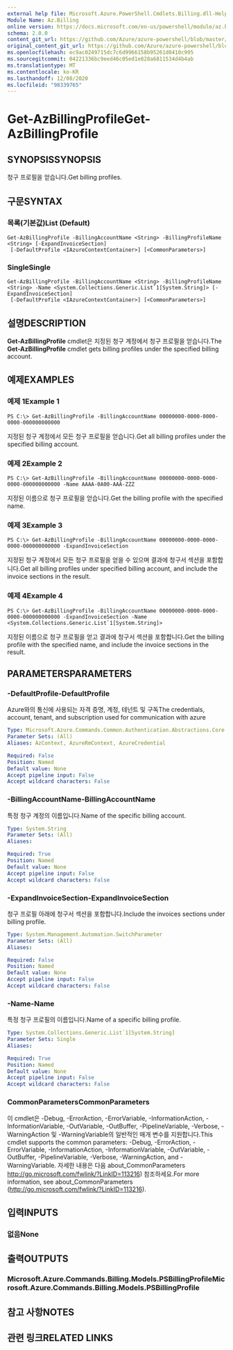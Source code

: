 ```yaml
---
external help file: Microsoft.Azure.PowerShell.Cmdlets.Billing.dll-Help.xml
Module Name: Az.Billing
online version: https://docs.microsoft.com/en-us/powershell/module/az.billing/get-azbillingprofile
schema: 2.0.0
content_git_url: https://github.com/Azure/azure-powershell/blob/master/src/Billing/Billing/help/Get-AzBillingProfile.md
original_content_git_url: https://github.com/Azure/azure-powershell/blob/master/src/Billing/Billing/help/Get-AzBillingProfile.md
ms.openlocfilehash: ec9ac0249715dc7c6d9966158b95261d0410c995
ms.sourcegitcommit: 04221336bc9eed46c05ed1e828a6811534d4b4ab
ms.translationtype: MT
ms.contentlocale: ko-KR
ms.lasthandoff: 12/08/2020
ms.locfileid: "98339765"
---
```

# <span data-ttu-id="6bf47-101">Get-AzBillingProfile</span><span class="sxs-lookup"><span data-stu-id="6bf47-101">Get-AzBillingProfile</span></span>

## <span data-ttu-id="6bf47-102">SYNOPSIS</span><span class="sxs-lookup"><span data-stu-id="6bf47-102">SYNOPSIS</span></span>
<span data-ttu-id="6bf47-103">청구 프로필을 얻습니다.</span><span class="sxs-lookup"><span data-stu-id="6bf47-103">Get billing profiles.</span></span>

## <span data-ttu-id="6bf47-104">구문</span><span class="sxs-lookup"><span data-stu-id="6bf47-104">SYNTAX</span></span>

### <span data-ttu-id="6bf47-105">목록(기본값)</span><span class="sxs-lookup"><span data-stu-id="6bf47-105">List (Default)</span></span>
```
Get-AzBillingProfile -BillingAccountName <String> -BillingProfileName <String> [-ExpandInvoiceSection]
 [-DefaultProfile <IAzureContextContainer>] [<CommonParameters>]
```

### <span data-ttu-id="6bf47-106">Single</span><span class="sxs-lookup"><span data-stu-id="6bf47-106">Single</span></span>
```
Get-AzBillingProfile -BillingAccountName <String> -BillingProfileName <String> -Name <System.Collections.Generic.List`1[System.String]> [-ExpandInvoiceSection]
 [-DefaultProfile <IAzureContextContainer>] [<CommonParameters>]
```

## <span data-ttu-id="6bf47-107">설명</span><span class="sxs-lookup"><span data-stu-id="6bf47-107">DESCRIPTION</span></span>
<span data-ttu-id="6bf47-108">**Get-AzBillingProfile** cmdlet은 지정된 청구 계정에서 청구 프로필을 얻습니다.</span><span class="sxs-lookup"><span data-stu-id="6bf47-108">The **Get-AzBillingProfile** cmdlet gets billing profiles under the specified billing account.</span></span> 

## <span data-ttu-id="6bf47-109">예제</span><span class="sxs-lookup"><span data-stu-id="6bf47-109">EXAMPLES</span></span>

### <span data-ttu-id="6bf47-110">예제 1</span><span class="sxs-lookup"><span data-stu-id="6bf47-110">Example 1</span></span>
```
PS C:\> Get-AzBillingProfile -BillingAccountName 00000000-0000-0000-0000-000000000000
```

<span data-ttu-id="6bf47-111">지정된 청구 계정에서 모든 청구 프로필을 얻습니다.</span><span class="sxs-lookup"><span data-stu-id="6bf47-111">Get all billing profiles under the specified billing account.</span></span>

### <span data-ttu-id="6bf47-112">예제 2</span><span class="sxs-lookup"><span data-stu-id="6bf47-112">Example 2</span></span>
```
PS C:\> Get-AzBillingProfile -BillingAccountName 00000000-0000-0000-0000-000000000000 -Name AAAA-0A00-AAA-ZZZ
```

<span data-ttu-id="6bf47-113">지정된 이름으로 청구 프로필을 얻습니다.</span><span class="sxs-lookup"><span data-stu-id="6bf47-113">Get the billing profile with the specified name.</span></span>

### <span data-ttu-id="6bf47-114">예제 3</span><span class="sxs-lookup"><span data-stu-id="6bf47-114">Example 3</span></span>
```
PS C:\> Get-AzBillingProfile -BillingAccountName 00000000-0000-0000-0000-000000000000 -ExpandInvoiceSection
```

<span data-ttu-id="6bf47-115">지정된 청구 계정에서 모든 청구 프로필을 얻을 수 있으며 결과에 청구서 섹션을 포함합니다.</span><span class="sxs-lookup"><span data-stu-id="6bf47-115">Get all billing profiles under specified billing account, and include the invoice sections in the result.</span></span>

### <span data-ttu-id="6bf47-116">예제 4</span><span class="sxs-lookup"><span data-stu-id="6bf47-116">Example 4</span></span>
```
PS C:\> Get-AzBillingProfile -BillingAccountName 00000000-0000-0000-0000-000000000000 -ExpandInvoiceSection -Name <System.Collections.Generic.List`1[System.String]>
```

<span data-ttu-id="6bf47-117">지정된 이름으로 청구 프로필을 얻고 결과에 청구서 섹션을 포함합니다.</span><span class="sxs-lookup"><span data-stu-id="6bf47-117">Get the billing profile with the specified name, and include the invoice sections in the result.</span></span>

## <span data-ttu-id="6bf47-118">PARAMETERS</span><span class="sxs-lookup"><span data-stu-id="6bf47-118">PARAMETERS</span></span>

### <span data-ttu-id="6bf47-119">-DefaultProfile</span><span class="sxs-lookup"><span data-stu-id="6bf47-119">-DefaultProfile</span></span>
<span data-ttu-id="6bf47-120">Azure와의 통신에 사용되는 자격 증명, 계정, 테넌트 및 구독</span><span class="sxs-lookup"><span data-stu-id="6bf47-120">The credentials, account, tenant, and subscription used for communication with azure</span></span>

```yaml
Type: Microsoft.Azure.Commands.Common.Authentication.Abstractions.Core.IAzureContextContainer
Parameter Sets: (All)
Aliases: AzContext, AzureRmContext, AzureCredential

Required: False
Position: Named
Default value: None
Accept pipeline input: False
Accept wildcard characters: False
```

### <span data-ttu-id="6bf47-121">-BillingAccountName</span><span class="sxs-lookup"><span data-stu-id="6bf47-121">-BillingAccountName</span></span>
<span data-ttu-id="6bf47-122">특정 청구 계정의 이름입니다.</span><span class="sxs-lookup"><span data-stu-id="6bf47-122">Name of the specific billing account.</span></span>

```yaml
Type: System.String
Parameter Sets: (All)
Aliases:

Required: True
Position: Named
Default value: None
Accept pipeline input: False
Accept wildcard characters: False
```

### <span data-ttu-id="6bf47-123">-ExpandInvoiceSection</span><span class="sxs-lookup"><span data-stu-id="6bf47-123">-ExpandInvoiceSection</span></span>
<span data-ttu-id="6bf47-124">청구 프로필 아래에 청구서 섹션을 포함합니다.</span><span class="sxs-lookup"><span data-stu-id="6bf47-124">Include the invoices sections under billing profile.</span></span>

```yaml
Type: System.Management.Automation.SwitchParameter
Parameter Sets: (All)
Aliases:

Required: False
Position: Named
Default value: None
Accept pipeline input: False
Accept wildcard characters: False
```

### <span data-ttu-id="6bf47-125">-Name</span><span class="sxs-lookup"><span data-stu-id="6bf47-125">-Name</span></span>
<span data-ttu-id="6bf47-126">특정 청구 프로필의 이름입니다.</span><span class="sxs-lookup"><span data-stu-id="6bf47-126">Name of a specific billing profile.</span></span>

```yaml
Type: System.Collections.Generic.List`1[System.String]
Parameter Sets: Single
Aliases:

Required: True
Position: Named
Default value: None
Accept pipeline input: False
Accept wildcard characters: False
```

### <span data-ttu-id="6bf47-127">CommonParameters</span><span class="sxs-lookup"><span data-stu-id="6bf47-127">CommonParameters</span></span>
<span data-ttu-id="6bf47-128">이 cmdlet은 -Debug, -ErrorAction, -ErrorVariable, -InformationAction, -InformationVariable, -OutVariable, -OutBuffer, -PipelineVariable, -Verbose, -WarningAction 및 -WarningVariable의 일반적인 매개 변수를 지원합니다.</span><span class="sxs-lookup"><span data-stu-id="6bf47-128">This cmdlet supports the common parameters: -Debug, -ErrorAction, -ErrorVariable, -InformationAction, -InformationVariable, -OutVariable, -OutBuffer, -PipelineVariable, -Verbose, -WarningAction, and -WarningVariable.</span></span> <span data-ttu-id="6bf47-129">자세한 내용은 다음 about_CommonParameters http://go.microsoft.com/fwlink/?LinkID=113216) 참조하세요.</span><span class="sxs-lookup"><span data-stu-id="6bf47-129">For more information, see about_CommonParameters (http://go.microsoft.com/fwlink/?LinkID=113216).</span></span>

## <span data-ttu-id="6bf47-130">입력</span><span class="sxs-lookup"><span data-stu-id="6bf47-130">INPUTS</span></span>

### <span data-ttu-id="6bf47-131">없음</span><span class="sxs-lookup"><span data-stu-id="6bf47-131">None</span></span>

## <span data-ttu-id="6bf47-132">출력</span><span class="sxs-lookup"><span data-stu-id="6bf47-132">OUTPUTS</span></span>

### <span data-ttu-id="6bf47-133">Microsoft.Azure.Commands.Billing.Models.PSBillingProfile</span><span class="sxs-lookup"><span data-stu-id="6bf47-133">Microsoft.Azure.Commands.Billing.Models.PSBillingProfile</span></span>

## <span data-ttu-id="6bf47-134">참고 사항</span><span class="sxs-lookup"><span data-stu-id="6bf47-134">NOTES</span></span>

## <span data-ttu-id="6bf47-135">관련 링크</span><span class="sxs-lookup"><span data-stu-id="6bf47-135">RELATED LINKS</span></span>
